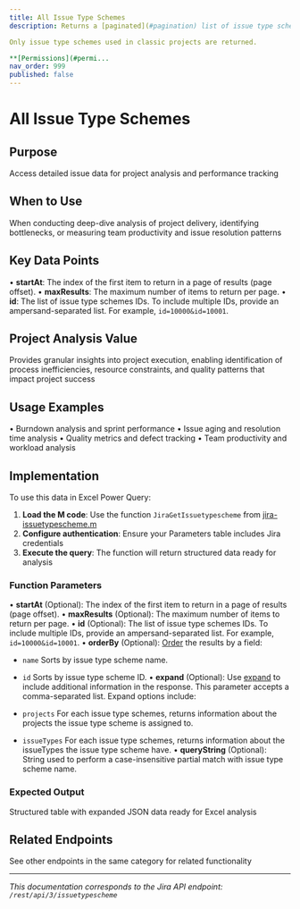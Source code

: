 ```yaml
---
title: All Issue Type Schemes
description: Returns a [paginated](#pagination) list of issue type schemes.

Only issue type schemes used in classic projects are returned.

**[Permissions](#permi...
nav_order: 999
published: false
---
```


# All Issue Type Schemes

## Purpose
Access detailed issue data for project analysis and performance tracking

## When to Use
When conducting deep-dive analysis of project delivery, identifying bottlenecks, or measuring team productivity and issue resolution patterns

## Key Data Points
• **startAt**: The index of the first item to return in a page of results (page offset).
• **maxResults**: The maximum number of items to return per page.
• **id**: The list of issue type schemes IDs. To include multiple IDs, provide an ampersand-separated list. For example, `id=10000&id=10001`.

## Project Analysis Value
Provides granular insights into project execution, enabling identification of process inefficiencies, resource constraints, and quality patterns that impact project success

## Usage Examples
• Burndown analysis and sprint performance
• Issue aging and resolution time analysis
• Quality metrics and defect tracking
• Team productivity and workload analysis

## Implementation
To use this data in Excel Power Query:

1. **Load the M code**: Use the function `JiraGetIssuetypescheme` from [jira-issuetypescheme.m](../assets/jira-issuetypescheme.m)
2. **Configure authentication**: Ensure your Parameters table includes Jira credentials
3. **Execute the query**: The function will return structured data ready for analysis

### Function Parameters
• **startAt** (Optional): The index of the first item to return in a page of results (page offset).
• **maxResults** (Optional): The maximum number of items to return per page.
• **id** (Optional): The list of issue type schemes IDs. To include multiple IDs, provide an ampersand-separated list. For example, `id=10000&id=10001`.
• **orderBy** (Optional): [Order](#ordering) the results by a field:

 *  `name` Sorts by issue type scheme name.
 *  `id` Sorts by issue type scheme ID.
• **expand** (Optional): Use [expand](#expansion) to include additional information in the response. This parameter accepts a comma-separated list. Expand options include:

 *  `projects` For each issue type schemes, returns information about the projects the issue type scheme is assigned to.
 *  `issueTypes` For each issue type schemes, returns information about the issueTypes the issue type scheme have.
• **queryString** (Optional): String used to perform a case-insensitive partial match with issue type scheme name.

### Expected Output
Structured table with expanded JSON data ready for Excel analysis

## Related Endpoints
See other endpoints in the same category for related functionality

---
*This documentation corresponds to the Jira API endpoint: `/rest/api/3/issuetypescheme`*
